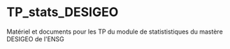 # TP_stats_DESIGEO
Matériel et documents pour les TP du module de statististiques du mastère DESIGEO de l'ENSG
